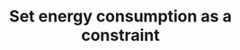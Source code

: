 ---
layout: tactic

title:  "Set energy consumption as a constraint"
tags: machine-learning model-optimization design-tactic
t-sort: "Awesome Tactic"
t-type: "Architectural Tactic"
categories: model-optimization
t-description: "The tactic of having an energy consumption constraint for model optimization means that the optimization process considers the energy consumption of the model during model tuning and training. Therefore the model is trained to stay under the threshold in terms of energy consumption. The model optimization is seen as a optimization problem and hyperparameters and model is optimized according to the predetermined energy consumption limits"
t-participant: "Data Scientist"
t-artifact: "ML algorithm"
t-context: "Machine Learning"
t-feature: 
t-intent: "Use energy consumption as a predetermined constraint for HPO and model optimization. Thus the model will stay below the treshold."
t-targetQA: "Performance"
t-relatedQA: "Accuracy, Energy efficiency"
t-measuredimpact: 
t-source: "Master Thesis 'Green tactics for ML-important QAs ' by Heli Järvenpää (2023)"
t-source-doi:
t-diagram: "set-energy-consumption-as-a-constraint.png"
---
